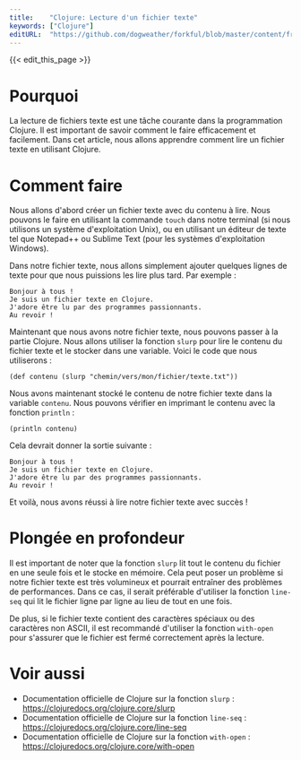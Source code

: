 ```yaml
---
title:    "Clojure: Lecture d'un fichier texte"
keywords: ["Clojure"]
editURL:  "https://github.com/dogweather/forkful/blob/master/content/fr/clojure/reading-a-text-file.md"
---
```


{{< edit_this_page >}}

# Pourquoi

La lecture de fichiers texte est une tâche courante dans la programmation Clojure. Il est important de savoir comment le faire efficacement et facilement. Dans cet article, nous allons apprendre comment lire un fichier texte en utilisant Clojure.

# Comment faire

Nous allons d'abord créer un fichier texte avec du contenu à lire. Nous pouvons le faire en utilisant la commande ```touch``` dans notre terminal (si nous utilisons un système d'exploitation Unix), ou en utilisant un éditeur de texte tel que Notepad++ ou Sublime Text (pour les systèmes d'exploitation Windows).

Dans notre fichier texte, nous allons simplement ajouter quelques lignes de texte pour que nous puissions les lire plus tard. Par exemple :

```
Bonjour à tous !
Je suis un fichier texte en Clojure.
J'adore être lu par des programmes passionnants.
Au revoir !
```

Maintenant que nous avons notre fichier texte, nous pouvons passer à la partie Clojure. Nous allons utiliser la fonction ```slurp``` pour lire le contenu du fichier texte et le stocker dans une variable. Voici le code que nous utiliserons :

```
(def contenu (slurp "chemin/vers/mon/fichier/texte.txt"))
```

Nous avons maintenant stocké le contenu de notre fichier texte dans la variable ```contenu```. Nous pouvons vérifier en imprimant le contenu avec la fonction ```println``` :

```
(println contenu)
```

Cela devrait donner la sortie suivante :

```
Bonjour à tous !
Je suis un fichier texte en Clojure.
J'adore être lu par des programmes passionnants.
Au revoir !
```

Et voilà, nous avons réussi à lire notre fichier texte avec succès !

# Plongée en profondeur

Il est important de noter que la fonction ```slurp``` lit tout le contenu du fichier en une seule fois et le stocke en mémoire. Cela peut poser un problème si notre fichier texte est très volumineux et pourrait entraîner des problèmes de performances. Dans ce cas, il serait préférable d'utiliser la fonction ```line-seq``` qui lit le fichier ligne par ligne au lieu de tout en une fois.

De plus, si le fichier texte contient des caractères spéciaux ou des caractères non ASCII, il est recommandé d'utiliser la fonction ```with-open``` pour s'assurer que le fichier est fermé correctement après la lecture.

# Voir aussi

- Documentation officielle de Clojure sur la fonction ```slurp``` : https://clojuredocs.org/clojure.core/slurp
- Documentation officielle de Clojure sur la fonction ```line-seq``` : https://clojuredocs.org/clojure.core/line-seq
- Documentation officielle de Clojure sur la fonction ```with-open``` : https://clojuredocs.org/clojure.core/with-open